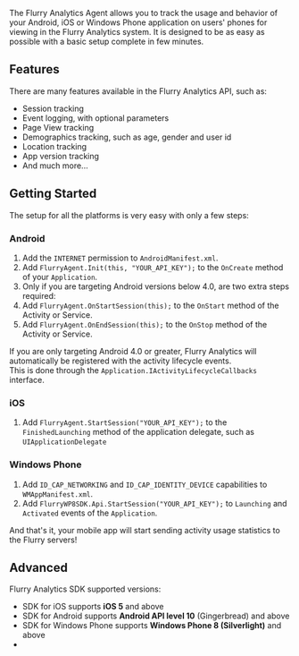 The Flurry Analytics Agent allows you to track the usage and behavior of your Android, iOS or Windows Phone application on users' phones for viewing in the Flurry Analytics system. It is designed to be as easy as possible with a basic setup complete in few minutes.

## Features

There are many features available in the Flurry Analytics API, such as:

* Session tracking
* Event logging, with optional parameters
* Page View tracking
* Demographics tracking, such as age, gender and user id
* Location tracking
* App version tracking
* And much more...

## Getting Started
The setup for all the platforms is very easy with only a few steps:

### Android
1. Add the `INTERNET` permission to `AndroidManifest.xml`.
2. Add `FlurryAgent.Init(this, "YOUR_API_KEY");` to the `OnCreate` method of your `Application`.
3. Only if you are targeting Android versions below 4.0, are two extra steps required:
  1. Add `FlurryAgent.OnStartSession(this);` to the `OnStart` method of the Activity or Service.
  2. Add `FlurryAgent.OnEndSession(this);` to the `OnStop` method of the Activity or Service.

If you are only targeting Android 4.0 or greater, Flurry Analytics will automatically be registered with the activity lifecycle events.  
This is done through the `Application.IActivityLifecycleCallbacks` interface.

### iOS
1. Add `FlurryAgent.StartSession("YOUR_API_KEY");` to the `FinishedLaunching` method of the application delegate, such as `UIApplicationDelegate`

### Windows Phone
1. Add `ID_CAP_NETWORKING` and `ID_CAP_IDENTITY_DEVICE` capabilities to `WMAppManifest.xml`.
2. Add `FlurryWP8SDK.Api.StartSession("YOUR_API_KEY");` to `Launching` and `Activated` events of the `Application`.

And that's it, your mobile app will start sending activity usage statistics to the Flurry servers!


## Advanced

Flurry Analytics SDK supported versions:

* SDK for iOS supports **iOS 5** and above
* SDK for Android supports **Android API level 10** (Gingerbread) and above
* SDK for Windows Phone supports **Windows Phone 8 (Silverlight)** and above
* 